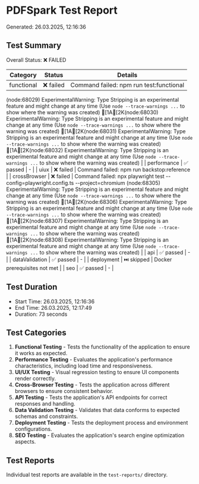 # PDFSpark Test Report

Generated: 26.03.2025, 12:16:36

## Test Summary

Overall Status: ❌ FAILED

| Category | Status | Details |
| -------- | ------ | ------- |
| functional | ❌ failed | Command failed: npm run test:functional
(node:68029) ExperimentalWarning: Type Stripping is an experimental feature and might change at any time
(Use `node --trace-warnings ...` to show where the warning was created)
[1A[2K(node:68030) ExperimentalWarning: Type Stripping is an experimental feature and might change at any time
(Use `node --trace-warnings ...` to show where the warning was created)
[1A[2K(node:68031) ExperimentalWarning: Type Stripping is an experimental feature and might change at any time
(Use `node --trace-warnings ...` to show where the warning was created)
[1A[2K(node:68032) ExperimentalWarning: Type Stripping is an experimental feature and might change at any time
(Use `node --trace-warnings ...` to show where the warning was created)
 |
| performance | ✅ passed | - |
| uiux | ❌ failed | Command failed: npm run backstop:reference
 |
| crossBrowser | ❌ failed | Command failed: npx playwright test --config=playwright.config.ts --project=chromium
(node:68305) ExperimentalWarning: Type Stripping is an experimental feature and might change at any time
(Use `node --trace-warnings ...` to show where the warning was created)
[1A[2K(node:68306) ExperimentalWarning: Type Stripping is an experimental feature and might change at any time
(Use `node --trace-warnings ...` to show where the warning was created)
[1A[2K(node:68307) ExperimentalWarning: Type Stripping is an experimental feature and might change at any time
(Use `node --trace-warnings ...` to show where the warning was created)
[1A[2K(node:68308) ExperimentalWarning: Type Stripping is an experimental feature and might change at any time
(Use `node --trace-warnings ...` to show where the warning was created)
 |
| api | ✅ passed | - |
| dataValidation | ✅ passed | - |
| deployment | ⏭️ skipped | Docker prerequisites not met |
| seo | ✅ passed | - |

## Test Duration

- Start Time: 26.03.2025, 12:16:36
- End Time: 26.03.2025, 12:17:49
- Duration: 73 seconds

## Test Categories

1. **Functional Testing** - Tests the functionality of the application to ensure it works as expected.
2. **Performance Testing** - Evaluates the application's performance characteristics, including load time and responsiveness.
3. **UI/UX Testing** - Visual regression testing to ensure UI components render correctly.
4. **Cross-Browser Testing** - Tests the application across different browsers to ensure consistent behavior.
5. **API Testing** - Tests the application's API endpoints for correct responses and handling.
6. **Data Validation Testing** - Validates that data conforms to expected schemas and constraints.
7. **Deployment Testing** - Tests the deployment process and environment configurations.
8. **SEO Testing** - Evaluates the application's search engine optimization aspects.

## Test Reports

Individual test reports are available in the `test-reports/` directory.


